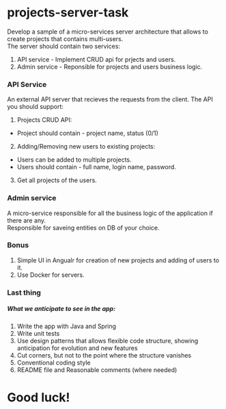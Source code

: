 # projects-server-task

Develop a sample of a micro-services server architecture that allows to create projects that contains multi-users. 
<br/>The server should contain two services:
1. API service - Implement CRUD api for prjects and users. 
2. Admin service - Reponsible for projects and users business logic.

### API Service
An external API server that recieves the requests from the client.
The API you should support:
1. Projects CRUD API: 
  - Project should contain - project name, status (0/1)
2. Adding/Removing new users to existing projects:
  - Users can be added to multiple projects.
  - Users should contain - full name, login name, password.
3. Get all projects of the users.

### Admin service 
A micro-service responsible for all the business logic of the application if there are any.
<br/>Responsible for saveing entities on DB of your choice.

### Bonus 
1. Simple UI in Angualr for creation of new projects and adding of users to it.
2. Use Docker for servers.

### Last thing
##### What we anticipate to see in the  app:

1. Write the app with Java and Spring
2. Write unit tests
3. Use design patterns that allows flexible code structure, showing anticipation for evolution and new features 
4. Cut corners, but not to the point where the structure vanishes
5. Conventional coding style
6. README file and Reasonable comments (where needed)

# Good luck!
